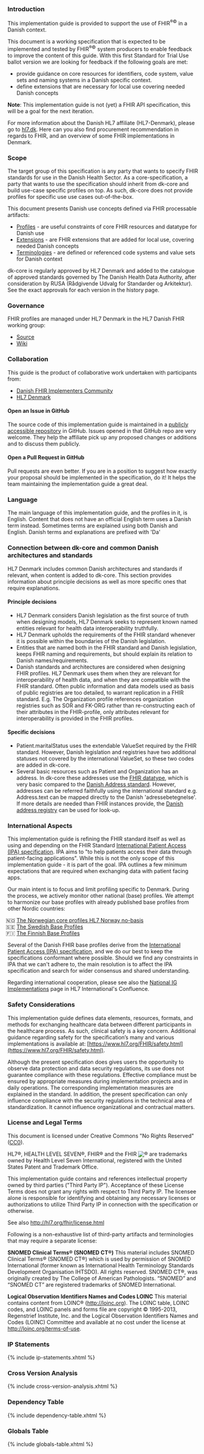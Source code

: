 ### Introduction
This implementation guide is provided to support the use of FHIR<sup>&reg;&copy;</sup> in a Danish context.

This document is a working specification that is expected to be implemented and tested by FHIR<sup>&reg;&copy;</sup> system producers to enable feedback to improve the content of this guide. With this first Standard for Trial Use ballot version we are looking for feedback if the following goals are met:  
- provide guidance on core resources for identifiers, code system, value sets and naming systems in a Danish specific context.
- define extensions that are necessary for local use covering needed Danish concepts

**Note**: This implementation guide is not (yet) a FHIR API specification, this will be a goal for the next iteration.

For more information about the Danish HL7 affiliate (HL7-Denmark), please go to [hl7.dk](https://www.hl7.dk). Here can you also find procurement recommendation in regards to FHIR, and an overview of some FHIR implementations in Denmark.

### Scope
The target group of this specification is any party that wants to specify FHIR standards for use in the Danish Health Sector. As a core-specification, a party that wants to use the specification should inherit from dk-core and build use-case specific profiles on top. As such, dk-core does not provide profiles for specific use use cases out-of-the-box.

This document presents Danish use concepts defined via FHIR processable artifacts:

* [Profiles](profiles.html) - are useful constraints of core FHIR resources and datatype for Danish use
* [Extensions](extensions.html) - are FHIR extensions that are added for local use, covering needed Danish concepts
* [Terminologies](terminology.html) - are defined or referenced code systems and value sets for Danish context

dk-core is regularly approved by HL7 Denmark and added to the catalogue of approved standards governed by The Danish Health Data Authority, after consideration by RUSA (Rådgivende Udvalg for Standarder og Arkitektur). See the exact approvals for each version in the history page.

### Governance
FHIR profiles are managed under HL7 Denmark in the HL7 Danish FHIR working group:

* [Source](https://github.com/hl7dk/dk-core)
* [Wiki](https://github.com/hl7dk/dk-core)


### Collaboration
This guide is the product of collaborative work undertaken with participants from:

* [Danish FHIR Implementers Community](https://confluence.hl7.org/display/HD/DK+FHIR+SIG)
* [HL7 Denmark](https://www.hl7.dk)

#### Open an Issue in GitHub
The source code of this implementation guide is maintained in a
[publicly accessible repository](https://github.com/hl7dk/dk-core) in GitHub.
Issues opened in that GitHub repo are very welcome. They help the affiliate pick up any proposed changes or additions and to discuss them publicly.

#### Open a Pull Request in GitHub
Pull requests are even better. If you are in a position to suggest how exactly your proposal should be implemented in the specification, do it! It helps the team maintaining the implementation guide a great deal.

### Language
The main language of this implementation guide, and the profiles in it, is English. Content that does not have an official English term uses a Danish term instead. Sometimes terms are explained using both Danish and English. Danish terms and explanations are prefixed with 'Da'

### Connection between dk-core and common Danish architectures and standards
HL7 Denmark includes common Danish architectures and standards if relevant, when content is added to dk-core. This section provides information about principle decisions as well as more specific ones that require explanations.

#### Principle decisions
* HL7 Denmark considers Danish legislation as the first source of truth when designing models, HL7 Denmark seeks to represent known named entities relevant for health data interoperability truthfully.
* HL7 Denmark upholds the requirements of the FHIR standard whenever it is possible within the boundaries of the Danish legislation.
* Entities that are named both in the FHIR standard and Danish legislation, keeps FHIR naming and requirements, but should explain its relation to Danish names/requirements.
* Danish standards and architectures are considered when designing FHIR profiles. HL7 Denmark uses them when they are relevant for interoperability of health data, and when they are compatible with the FHIR standard. Often public information and data models used as basis of public registries are too detailed, to warrant replication in a FHIR standard. E.g. The Organization profile references organization registries such as SOR and FK-ORG rather than re-constructing each of their attributes in the FHIR-profile, only attributes relevant for interoperability is provided in the FHIR profiles.

#### Specific decisions
* Patient.maritalStatus uses the extendable ValueSet required by the FHIR standard. However, Danish legislation and registries have two additional statuses not covered by the international ValueSet, so these two codes are added in dk-core.
* Several basic resources such as Patient and Organization has an address. In dk-core these addresses use the [FHIR datatype](http://hl7.org/fhir/R4/datatypes.html#Address), which is very basic compared to the [Danish Address standard](https://arkitektur.digst.dk/adresse). However, addresses can be referred faithfully using the international standard e.g. Address.text can be mapped directly to the Danish 'adressebetegnelse'. If more details are needed than FHIR instances provide, the [Danish address registry](https://danmarksadresser.dk/om-adresser/danmarks-adresseregister-dar) can be used for look-up. 

### International Aspects
This implementation guide is refining the FHIR standard itself as well as using and depending on the FHIR Standard [International Patient Access (IPA) specification](https://hl7.org/fhir/uv/ipa/). IPA aims to "to help patients access their data through patient-facing applications". While this is not the only scope of this implementation guide - it is part of the goal. IPA outlines a few minimum expectations that are required when exchanging data with patient facing apps.
<style>
  @counter-style nosefi {
    system: cyclic;
    symbols: 🇳🇴 🇸🇪 🇫🇮;
    suffix: " ";
  }
  
</style>

Our main intent is to focus and limit profiling specific to Denmark. During the process, we actively monitor other national (base) profiles. We attempt to harmonize our base profiles with already published base profiles from other Nordic countries:
<ul style="list-style: nosefi">
    <li style="list-style-type='🇳🇴'"><a href="https://simplifier.net/HL7Norwayno-basis/">The Norwegian core profiles HL7 Norway no-basis</a></li>
    <li style="list-style-type='🇸🇪'"><a href="https://hl7.se/fhir/ig/base/">The Swedish Base Profiles</a></li>
    <li style="list-style-type='🇫🇮'"><a href="https://hl7.fi/fhir/finnish-base-profiles/">The Finnish Base Profiles</a></li>
</ul>


Several of the Danish FHIR base profiles derive from the
[International Patient Access (IPA) specification](https://hl7.org/fhir/uv/ipa/), and we do our best to keep the specifications conformant where possible. Should we find any constraints in
IPA that we can't adhere to, the main resolution is to affect the IPA specification and search for wider consensus and shared understanding.

Regarding international cooperation, please see also the [National IG Implementations](https://confluence.hl7.org/display/IC/National+IG+Implementations) page in HL7 International's Confluence.


### Safety Considerations
This implementation guide defines data elements, resources, formats, and methods for exchanging healthcare data between different participants in the healthcare process. As such, clinical safety is a key concern. Additional guidance regarding safety for the specification’s many and various implementations is available at: [https://www.hl7.org/FHIR/safety.html](https://www.hl7.org/FHIR/safety.html).

Although the present specification does gives users the opportunity to observe data protection and data security regulations, its use does not guarantee compliance with these regulations. Effective compliance must be ensured by appropriate measures during implementation projects and in daily operations. The corresponding implementation measures are explained in the standard. 
In addition, the present specification can only influence compliance with the security regulations in the technical area of standardization. It cannot influence organizational and contractual matters.

### License and Legal Terms 

This document is licensed under Creative Commons "No Rights Reserved" ([CC0](https://creativecommons.org/publicdomain/zero/1.0/)).

HL7®, HEALTH LEVEL SEVEN®, FHIR® and the FHIR <img src="icon-fhir-16.png" style="float: none; margin: 0px; padding: 0px; vertical-align: bottom"/>&reg; are trademarks owned by Health Level Seven International, registered with the United States Patent and Trademark Office.

This implementation guide contains and references intellectual property owned by third parties ("Third Party IP"). Acceptance of these License Terms does not grant any rights with respect to Third Party IP. The licensee alone is responsible for identifying and obtaining any necessary licenses or authorizations to utilize Third Party IP in connection with the specification or otherwise.

See also http://hl7.org/fhir/license.html

Following is a non-exhaustive list of third-party artifacts and terminologies that may require a separate license:

**SNOMED Clinical Terms® (SNOMED CT®)**
This material includes SNOMED Clinical Terms® (SNOMED CT®) which is used by permission of SNOMED International (former known as International Health Terminology Standards Development Organisation IHTSDO). All rights reserved. SNOMED CT®, was originally created by The College of American Pathologists. “SNOMED” and “SNOMED CT” are registered trademarks of SNOMED International.

**Logical Observation Identifiers Names and Codes LOINC**
This material contains content from LOINC® (http://loinc.org). The LOINC table, LOINC codes, and LOINC panels and forms file are copyright © 1995-2013, Regenstrief Institute, Inc. and the Logical Observation Identifiers Names and Codes (LOINC) Committee and available at no cost under the license at http://loinc.org/terms-of-use.

### IP Statements

{% include ip-statements.xhtml %}

### Cross Version Analysis

{% include cross-version-analysis.xhtml %}

### Dependency Table

{% include dependency-table.xhtml %}

### Globals Table

{% include globals-table.xhtml %}